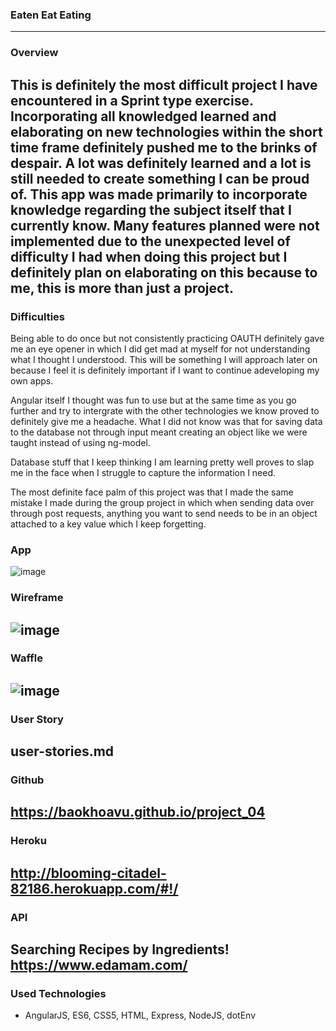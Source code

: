 ### Eaten Eat Eating
---

### Overview

This is definitely the most difficult project I have encountered in a Sprint type exercise. Incorporating all knowledged learned and elaborating on new technologies within the short time frame definitely pushed me to the brinks of despair. A lot was definitely learned and a lot is still needed to create something I can be proud of. This app was made primarily to incorporate  knowledge regarding the subject itself that I currently know. Many features planned were not implemented due to the unexpected level of difficulty I had when doing this project but I definitely plan on elaborating on this because to me, this is more than just a project. 
---

### Difficulties

Being able to do once but not consistently practicing OAUTH definitely gave me an eye opener in which I did get mad at myself for not understanding what I thought I understood. This will be something I will approach later on because I feel it is definitely important if I want to continue adeveloping my own apps.

Angular itself I thought was fun to use but at the same time as you go further and try to intergrate with the other technologies we know proved to definitely give me a headache. What I did not know was that for saving data to the database not through input meant creating an object like we were taught instead of using ng-model.

Database stuff that I keep thinking I am learning pretty well proves to slap me in the face when I struggle to capture the information I need.

The most definite face palm of this project was that I made the same mistake I made during the group project in which when sending data over through post requests, anything you want to send needs to be in an object attached to a key value which I keep forgetting.

### App
![image](http://i.imgur.com/bnNPyjU.png)

### Wireframe

![image](http://i.imgur.com/GQDTYOG.png)
---

### Waffle

![image](http://i.imgur.com/CkDA3mB.png)
---

### User Story

user-stories.md
---

### Github

https://baokhoavu.github.io/project_04
---

### Heroku

http://blooming-citadel-82186.herokuapp.com/#!/
---

### API

Searching Recipes by Ingredients!
https://www.edamam.com/
---

### Used Technologies

- AngularJS, ES6, CSS5, HTML, Express, NodeJS, dotEnv

